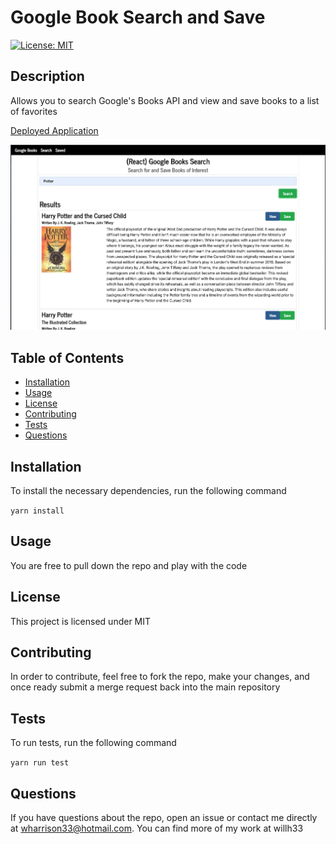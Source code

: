 
# Google Book Search and Save

[![License: MIT](https://img.shields.io/badge/License-MIT-yellow.svg)](https://opensource.org/licenses/MIT)

## Description
Allows you to search Google's Books API and view and save books to a list of favorites

<a href="https://react-google-books-wh.herokuapp.com/">Deployed Application</a>

<img src="./assets/deployed-pic.png" />

## Table of Contents
* [Installation](#installation)
* [Usage](#usage)
* [License](#license)
* [Contributing](#contributing)
* [Tests](#tests)
* [Questions](#questions)

## Installation
To install the necessary dependencies, run the following command

`yarn install`

## Usage

You are free to pull down the repo and play with the code


## License
This project is licensed under MIT

## Contributing
In order to contribute, feel free to fork the repo, make your changes, and once ready submit a merge request back into the main repository

## Tests
To run tests, run the following command

`yarn run test`

## Questions
If you have questions about the repo, open an issue or contact me directly at wharrison33@hotmail.com. You can find more of my work at willh33
  